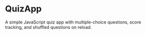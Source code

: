 # QuizApp
A simple JavaScript quiz app with multiple-choice questions, score tracking, and shuffled questions on reload.
